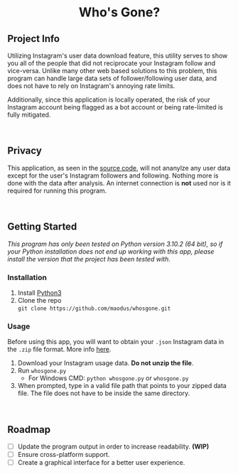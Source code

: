 <h1 align="center">Who's Gone?</h1>

## Project Info
Utilizing Instagram's user data download feature, this utility serves to show you all of the people that did not reciprocate your Instagram follow and vice-versa. Unlike many other web based solutions to this problem, this program can handle large data sets of follower/following user data, and does not have to rely on Instagram's annoying rate limits.

Additionally, since this application is locally operated, the risk of your Instagram account being flagged as a bot account or being rate-limited is fully mitigated.

<br/>

## Privacy
This application, as seen in the [source code](./whosgone/utils/extractor.py), will not ananylze any user data except for the user's Instagram followers and following. Nothing more is done with the data after analysis. An internet connection is **not** used nor is it required for running this program.

<br/>

## Getting Started
*This program has only been tested on Python version 3.10.2 (64 bit), so if your Python installation does not end up working with this app, please install the version that the project has been tested with*.

### Installation
1. Install [Python3](https://www.python.org/downloads/)
2. Clone the repo<br/>
```git clone https://github.com/maodus/whosgone.git```

### Usage
Before using this app, you will want to obtain your `.json` Instagram data in the `.zip` file format. More info [here](https://help.instagram.com/181231772500920).

1. Download your Instagram usage data. **Do not unzip the file**.
2. Run `whosgone.py`
   * For Windows CMD: ```python whosgone.py``` or ```whosgone.py```
3. When prompted, type in a valid file path that points to your zipped data file. The file does not have to be inside the same directory.

</br>

## Roadmap
- [ ] Update the program output in order to increase readability. **(WIP)**
- [ ] Ensure cross-platform support.
- [ ] Create a graphical interface for a better user experience.
